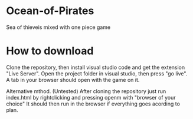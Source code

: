# Ocean-of-Pirates
 Sea of thieveis mixed with one piece game

# How to download
Clone the repository, then install visual studio code and get the extension "Live Server".
Open the project folder in visual studio, then press "go live".
A tab in your browser should open with the game on it.

Alternative mthod. (Untested)
After cloning the repository just run index.html by rightclicking and pressing openm with "browser of your choice" It should then run in the browser if everything goes acording to plan.
